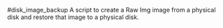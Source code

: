 #disk_image_backup
A script to create a Raw Img image from a physical disk and restore that image to a physical disk.
